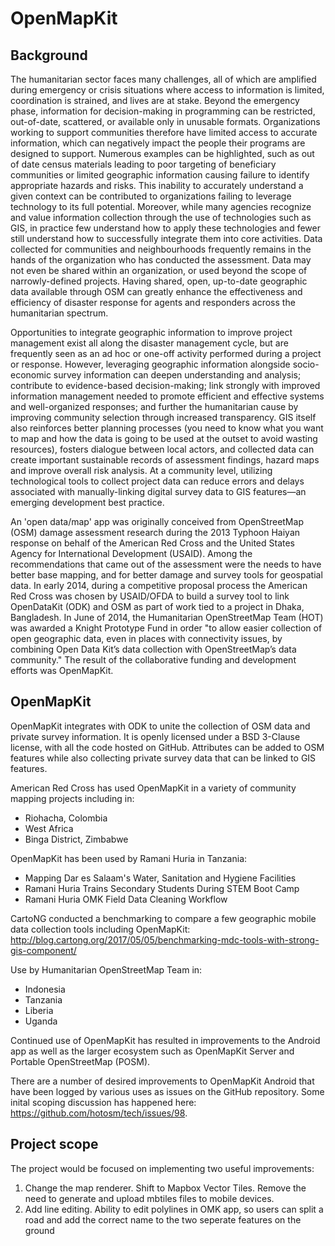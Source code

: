 # OpenMapKit

## Background
The humanitarian sector faces many challenges, all of which are amplified during emergency or crisis situations where access to information is limited, coordination is strained, and lives are at stake. Beyond the emergency phase, information for decision-making in programming can be restricted, out-of-date, scattered, or available only in unusable formats. Organizations working to support communities therefore have limited access to accurate information, which can negatively impact the people their programs are designed to support. Numerous examples can be highlighted, such as out of date census materials leading to poor targeting of beneficiary communities or limited geographic information causing failure to identify appropriate hazards and risks. This inability to accurately understand a given context  can be contributed to organizations failing to leverage technology to its full potential. Moreover, while many agencies recognize and value information collection through the use of technologies such as GIS, in practice few understand how to apply these technologies and fewer still understand how to successfully integrate them into core activities. Data collected for communities and neighbourhoods frequently remains in the hands of the organization who has conducted the assessment. Data may not even be shared within an organization, or used beyond the scope of narrowly-defined projects. Having shared, open, up-to-date geographic data available through OSM can greatly enhance the effectiveness and efficiency of disaster response for agents and responders across the humanitarian spectrum.

Opportunities to integrate geographic information to improve project management exist all along the disaster management cycle, but are frequently seen as an ad hoc or one-off activity performed during a project or response. However, leveraging geographic information alongside socio-economic survey information can deepen understanding and analysis; contribute to evidence-based decision-making; link strongly with improved information management needed to promote efficient and effective systems and well-organized responses; and further the humanitarian cause by improving community selection through increased transparency.  GIS itself also reinforces better planning processes (you need to know what you want to map and how the data is going to be used at the outset to avoid wasting resources), fosters dialogue between local actors, and collected data can create important sustainable records of assessment findings, hazard maps and improve overall risk analysis.  At a community level, utilizing technological tools to collect project data can reduce errors and delays associated with manually-linking digital survey data to GIS features—an emerging development best practice.  

An 'open data/map' app was originally conceived from OpenStreetMap (OSM) damage assessment research during the 2013 Typhoon Haiyan response on behalf of the American Red Cross and the United States Agency for International Development (USAID). Among the recommendations that came out of the assessment were the needs to have better base mapping, and for better damage and survey tools for geospatial data. In early 2014, during a competitive proposal process the American Red Cross was chosen by USAID/OFDA to build a survey tool to link OpenDataKit (ODK) and OSM as part of work tied to a project in Dhaka, Bangladesh. In June of 2014, the Humanitarian OpenStreetMap Team (HOT) was awarded a Knight Prototype Fund in order "to allow easier collection of open geographic data, even in places with connectivity issues, by combining Open Data Kit’s data collection with OpenStreetMap’s data community." The result of the collaborative funding and development efforts was OpenMapKit.

## OpenMapKit

OpenMapKit integrates with ODK to unite the collection of OSM data and private survey information. It is openly licensed under a BSD 3-Clause license, with all the code hosted on GitHub. Attributes can be added to OSM features while also collecting private survey data that can be linked to GIS features.

American Red Cross has used OpenMapKit in a variety of community mapping projects including in:

* Riohacha, Colombia
* West Africa
* Binga District, Zimbabwe

OpenMapKit has been used by Ramani Huria in Tanzania:

* Mapping Dar es Salaam's Water, Sanitation and Hygiene Facilities
* Ramani Huria Trains Secondary Students During STEM Boot Camp
* Ramani Huria OMK Field Data Cleaning Workflow

CartoNG conducted a benchmarking to compare a few geographic mobile data collection tools including OpenMapKit:
http://blog.cartong.org/2017/05/05/benchmarking-mdc-tools-with-strong-gis-component/ 

Use by Humanitarian OpenStreetMap Team in:
* Indonesia
* Tanzania
* Liberia
* Uganda

Continued use of OpenMapKit has resulted in improvements to the Android app as well as the larger ecosystem such as OpenMapKit Server and Portable OpenStreetMap (POSM).

There are a number of desired improvements to OpenMapKit Android that have been logged by various uses as issues on the GitHub repository. Some inital scoping discussion has happened here: https://github.com/hotosm/tech/issues/98. 

## Project scope

The project would be focused on implementing two useful improvements: 

1. Change the map renderer. Shift to Mapbox Vector Tiles. Remove the need to generate and upload mbtiles files to mobile devices. 
2. Add line editing. Ability to edit polylines in OMK app, so users can split a road and add the correct name to the two seperate features on the ground
